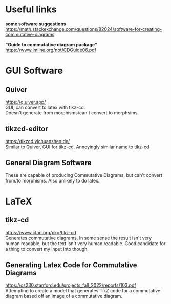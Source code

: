 # Useful links
**some software suggestions**  
https://math.stackexchange.com/questions/82024/software-for-creating-commutative-diagrams    


**"Guide to commutative diagram package"**    
https://www.jmilne.org/not/CDGuide06.pdf

# GUI Software
## Quiver
https://q.uiver.app/   
GUI, can convert to latex with tikz-cd.  
Doesn't generate from morphisms/can't convert to morphsims.

## tikzcd-editor
https://tikzcd.yichuanshen.de/  
Similar to Quiver, GUI for tikz-cd. Annoyingly similar name to tikz-cd
## General Diagram Software
These are capable of producing Commutative Diagrams, but can't convert from/to morphisms. Also unlikely to do latex.

# LaTeX
## tikz-cd
https://www.ctan.org/pkg/tikz-cd   
Generates commutative diagrams. In some sense the result isn't very human readable, but the text isn't very human readable. Good candidate for a thing to convert my input into though.


## Generating Latex Code for Commutative Diagrams
https://cs230.stanford.edu/projects_fall_2022/reports/103.pdf    
Attempting to create a model that generates TikZ code for a commutative diagram based off an image of a commutative diagram. 